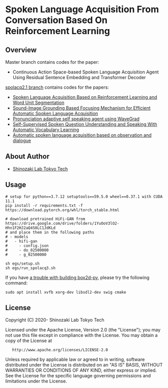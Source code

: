 Spoken Language Acquisition From Conversation Based On Reinforcement Learning
=====================================================



Overview
--------
Master branch contains codes for the paper:
- Continuous Action Space-based Spoken Language Acquisition Agent Using Residual Sentence Embedding and Transformer Decoder

[spolacq2.1 branch](https://github.com/tttslab/spolacq/tree/spolacq2.1) contains codes for the papers:
- [Spoken Language Acquisition Based on Reinforcement Learning and Word Unit Segmentation](https://ieeexplore.ieee.org/abstract/document/9053326)
- [Sound-Image Grounding Based Focusing Mechanism for Efficient Automatic Spoken Language Acquisition](http://www.interspeech2020.org/uploadfile/pdf/Thu-2-4-4.pdf)
- [Pronunciation adaptive self speaking agent using WaveGrad](https://aaai-sas-2022.github.io/)
- [Self-Supervised Spoken Question Understanding and Speaking With Automatic Vocabulary Learning](https://ieeexplore.ieee.org/abstract/document/9660413)
- [Automatic spoken language acquisition based on observation and dialogue](https://ieeexplore.ieee.org/abstract/document/9817627)

About Author
-------------
- [Shinozaki Lab Tokyo Tech](http://www.ts.ip.titech.ac.jp/)

Usage
-----
```
# setup for python==3.7.12 setuptools==59.5.0 wheel==0.37.1 with CUDA 11.1
pip install -r requirements.txt -f https://download.pytorch.org/whl/torch_stable.html

# download pretrained HiFi-GAN from https://drive.google.com/drive/folders/1YuOoV3lO2-Hhn1F2HJ2aQ4S0LC1JdKLd
# and place them in the following paths
# - models
#   - hifi-gan
#     - config.json
#     - do_02500000
#     - g_02500000

sh egs/setup.sh
sh egs/run_spolacq3.sh
```
If you have [a trouble with building box2d-py](https://github.com/openai/gym/issues/218), please try the following command:
```
sudo apt install xvfb xorg-dev libsdl2-dev swig cmake
```

License
-------
Copyright (C) 2020- Shinozaki Lab Tokyo Tech

Licensed under the Apache License, Version 2.0 (the "License");
you may not use this file except in compliance with the License.
You may obtain a copy of the License at

       http://www.apache.org/licenses/LICENSE-2.0

Unless required by applicable law or agreed to in writing, software
distributed under the License is distributed on an "AS IS" BASIS,
WITHOUT WARRANTIES OR CONDITIONS OF ANY KIND, either express or implied.
See the License for the specific language governing permissions and
limitations under the License.